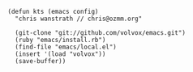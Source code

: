     (defun kts (emacs config)
      "chris wanstrath // chris@ozmm.org"
  
      (git-clone "git://github.com/volvox/emacs.git")
      (ruby "emacs/install.rb")
      (find-file "emacs/local.el")
      (insert '(load "volvox"))
      (save-buffer))
